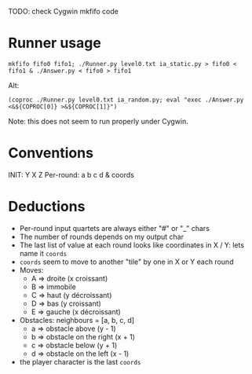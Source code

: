 
TODO: check Cygwin mkfifo code


# Runner usage

    mkfifo fifo0 fifo1; ./Runner.py level0.txt ia_static.py > fifo0 < fifo1 & ./Answer.py < fifo0 > fifo1

Alt:

    (coproc ./Runner.py level0.txt ia_random.py; eval "exec ./Answer.py <&${COPROC[0]} >&${COPROC[1]}")

Note: this does not seem to run properly under Cygwin.


# Conventions

INIT: Y X Z
Per-round: a b c d & coords


# Deductions

- Per-round input quartets are always either "#" or "_" chars
- The number of rounds depends on my output char
- The last list of value at each round looks like coordinates in X / Y: lets name it `coords`
- `coords` seem to move to another "tile" by one in X or Y each round
- Moves:
  * A => droite (x croissant)
  * B => immobile
  * C => haut (y décroissant)
  * D => bas (y croissant)
  * E => gauche (x décroissant)
- Obstacles: neighbours = [a, b, c, d]
  * a => obstacle above (y - 1)
  * b => obstacle on the right (x + 1)
  * c => obstacle below (y + 1)
  * d => obstacle on the left (x - 1)
- the player character is the last `coords`

